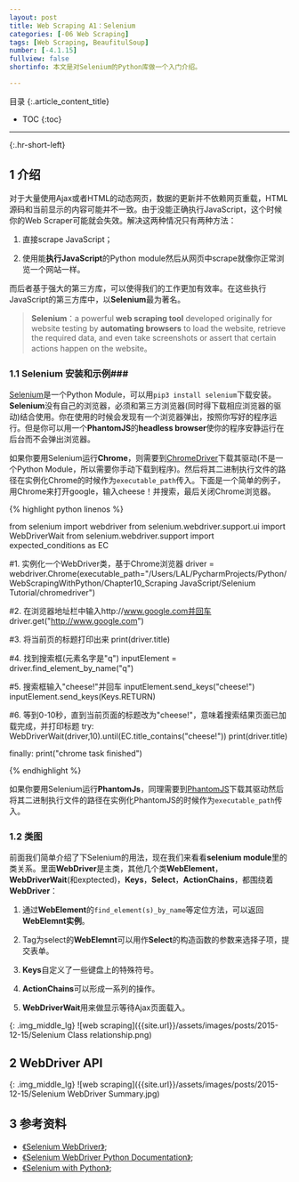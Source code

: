 ```yaml
---
layout: post
title: Web Scraping A1：Selenium
categories: [-06 Web Scraping]
tags: [Web Scraping, BeaufitulSoup]
number: [-4.1.15]
fullview: false
shortinfo: 本文是对Selenium的Python库做一个入门介绍。

---
```

目录
{:.article_content_title}


* TOC
{:toc}

---
{:.hr-short-left}


## 1 介绍 ##

对于大量使用Ajax或者HTML的动态网页，数据的更新并不依赖网页重载，HTML源码和当前显示的内容可能并不一致。由于没能正确执行JavaScript，这个时候你的Web Scraper可能就会失效。解决这两种情况只有两种方法：

1. 直接scrape JavaScript；

2. 使用能**执行JavaScript**的Python module然后从网页中scrape就像你正常浏览一个网站一样。

而后者基于强大的第三方库，可以使得我们的工作更加有效率。在这些执行JavaScript的第三方库中，以**Selenium**最为著名。

> **Selenium**：a powerful **web scraping tool** developed originally for website testing by **automating browsers** to load the website, retrieve the required data, and even take screenshots or assert that certain actions happen on the website。

### 1.1 Selenium 安装和示例###

[Selenium](http://www.seleniumhq.org/)是一个Python Module，可以用``pip3 install selenium``下载安装。**Selenium**没有自己的浏览器，必须和第三方浏览器(同时得下载相应浏览器的驱动)结合使用。你在使用的时候会发现有一个浏览器弹出，按照你写好的程序运行。但是你可以用一个**PhantomJS**的**headless browser**使你的程序安静运行在后台而不会弹出浏览器。

如果你要用Selenium运行**Chrome**，则需要到[ChromeDriver](https://sites.google.com/a/chromium.org/chromedriver/)下载其驱动(不是一个Python Module，所以需要你手动下载到程序)。然后将其二进制执行文件的路径在实例化Chrome的时候作为``executable_path``传入。下面是一个简单的例子，用Chrome来打开google，输入cheese！并搜索，最后关闭Chrome浏览器。

{% highlight python linenos %}

from selenium import webdriver
from selenium.webdriver.support.ui import WebDriverWait
from selenium.webdriver.support import expected_conditions as EC

#1. 实例化一个WebDriver类，基于Chrome浏览器
driver = webdriver.Chrome(executable_path="/Users/LAL/PycharmProjects/Python/WebScrapingWithPython/Chapter10_Scraping JavaScript/Selenium Tutorial/chromedriver")										

#2. 在浏览器地址栏中输入http://www.google.com并回车
driver.get("http://www.google.com")   			

#3. 将当前页的标题打印出来
print(driver.title)

#4. 找到搜索框(元素名字是"q")
inputElement = driver.find_element_by_name("q")

#5. 搜索框输入"cheese!"并回车
inputElement.send_keys("cheese!")
inputElement.send_keys(Keys.RETURN)

#6. 等到0-10秒，直到当前页面的标题改为"cheese!"，意味着搜索结果页面已加载完成，并打印标题
try:
    WebDriverWait(driver,10).until(EC.title_contains("cheese!"))
    print(driver.title)

finally:
    print("chrome task finished")

{% endhighlight %}

如果你要用Selenium运行**PhantomJs**，同理需要到[PhantomJS](http://phantomjs.org/)下载其驱动然后将其二进制执行文件的路径在实例化PhantomJS的时候作为``executable_path``传入。


### 1.2 类图 ###

前面我们简单介绍了下Selenium的用法，现在我们来看看**selenium module**里的类关系。里面**WebDriver**是主类，其他几个类**WebElement**，**WebDriverWait**(和exptected)，**Keys**，**Select**，**ActionChains**，都围绕着**WebDriver**：

1. 通过**WebElement**的``find_element(s)_by_name``等定位方法，可以返回**WebElemnt实例**。

2. Tag为select的**WebElemnt**可以用作**Select**的构造函数的参数来选择子项，提交表单。

3. **Keys**自定义了一些键盘上的特殊符号。

4. **ActionChains**可以形成一系列的操作。

5. **WebDriverWait**用来做显示等待Ajax页面载入。

{: .img_middle_lg}
![web scraping]({{site.url}}/assets/images/posts/2015-12-15/Selenium Class relationship.png)

## 2 WebDriver API ##

{: .img_middle_lg}
![web scraping]({{site.url}}/assets/images/posts/2015-12-15/Selenium WebDriver Summary.jpg)


## 3 参考资料 ##

- [《Selenium WebDriver》](http://www.seleniumhq.org/docs/03_webdriver.jsp#introducing-webdriver);
- [《Selenium WebDriver Python Documentation》](https://seleniumhq.github.io/selenium/docs/api/py/api.html);
- [《Selenium with Python》](http://selenium-python.readthedocs.io/);



